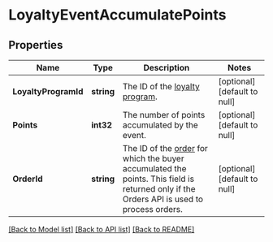 # LoyaltyEventAccumulatePoints

## Properties
Name | Type | Description | Notes
------------ | ------------- | ------------- | -------------
**LoyaltyProgramId** | **string** | The ID of the [loyalty program](https://developer.squareup.com/reference/square_2024-07-17/objects/LoyaltyProgram). | [optional] [default to null]
**Points** | **int32** | The number of points accumulated by the event. | [optional] [default to null]
**OrderId** | **string** | The ID of the [order](https://developer.squareup.com/reference/square_2024-07-17/objects/Order) for which the buyer accumulated the points. This field is returned only if the Orders API is used to process orders. | [optional] [default to null]

[[Back to Model list]](../README.md#documentation-for-models) [[Back to API list]](../README.md#documentation-for-api-endpoints) [[Back to README]](../README.md)

